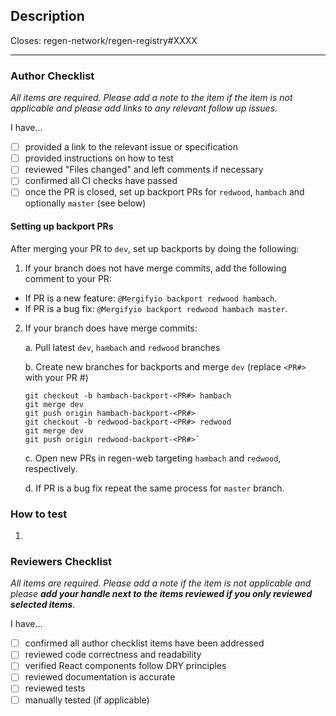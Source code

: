 ## Description

Closes: regen-network/regen-registry#XXXX

<!-- Add a description of the changes that this PR introduces and the files that
are the most critical to review. -->

---

### Author Checklist

_All items are required. Please add a note to the item if the item is not applicable and
please add links to any relevant follow up issues._

I have...

- [ ] provided a link to the relevant issue or specification
- [ ] provided instructions on how to test
- [ ] reviewed "Files changed" and left comments if necessary
- [ ] confirmed all CI checks have passed
- [ ] once the PR is closed, set up backport PRs for `redwood`, `hambach` and optionally `master` (see below)

#### Setting up backport PRs

After merging your PR to `dev`, set up backports by doing the following:

1. If your branch does not have merge commits, add the following comment to
   your PR:

- If PR is a new feature: `@Mergifyio backport redwood hambach`.
- If PR is a bug fix: `@Mergifyio backport redwood hambach master`.

2. If your branch does have merge commits:

   a. Pull latest `dev`, `hambach` and `redwood` branches

   b. Create new branches for backports and merge `dev` (replace `<PR#>` with your PR #)

   ```
   git checkout -b hambach-backport-<PR#> hambach
   git merge dev
   git push origin hambach-backport-<PR#>
   git checkout -b redwood-backport-<PR#> redwood
   git merge dev
   git push origin redwood-backport-<PR#>`
   ```

   c. Open new PRs in regen-web targeting `hambach` and `redwood`, respectively.

   d. If PR is a bug fix repeat the same process for `master` branch.

### How to test

1.

### Reviewers Checklist

_All items are required. Please add a note if the item is not applicable and please **add
your handle next to the items reviewed if you only reviewed selected items**._

I have...

- [ ] confirmed all author checklist items have been addressed
- [ ] reviewed code correctness and readability
- [ ] verified React components follow DRY principles
- [ ] reviewed documentation is accurate
- [ ] reviewed tests
- [ ] manually tested (if applicable)
